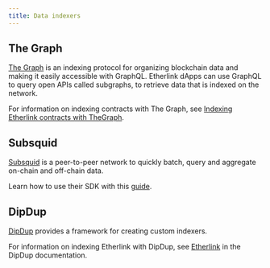 ```yaml
---
title: Data indexers
---
```


## The Graph

[The Graph](https://thegraph.com/) is an indexing protocol for organizing blockchain data and making it easily accessible with GraphQL. Etherlink dApps can use GraphQL to query open APIs called subgraphs, to retrieve data that is indexed on the network.

For information on indexing contracts with The Graph, see [Indexing Etherlink contracts with TheGraph](/building-on-etherlink/indexing-graph).

## Subsquid

[Subsquid](https://subsquid.io/) is a peer-to-peer network to quickly batch, query and aggregate on-chain and off-chain data.

Learn how to use their SDK with this [guide](https://docs.subsquid.io/sdk/how-to-start/).

## DipDup

[DipDup](https://dipdup.io) provides a framework for creating custom indexers.

For information on indexing Etherlink with DipDup, see [Etherlink](https://dipdup.io/docs/supported-networks/etherlink) in the DipDup documentation.
